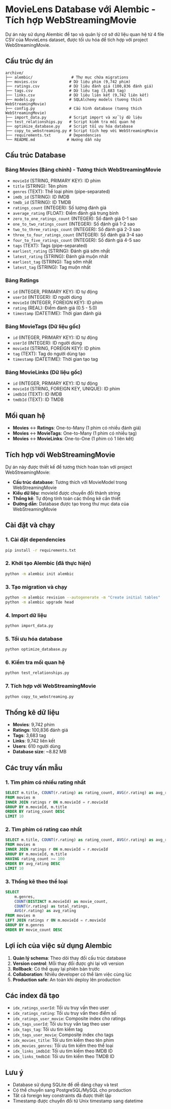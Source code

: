 # MovieLens Database với Alembic - Tích hợp WebStreamingMovie

Dự án này sử dụng Alembic để tạo và quản lý cơ sở dữ liệu quan hệ từ 4 file CSV của MovieLens dataset, được tối ưu hóa để tích hợp với project WebStreamingMovie.

## Cấu trúc dự án

```
archive/
├── alembic/                 # Thư mục chứa migrations
├── movies.csv              # Dữ liệu phim (9,742 phim)
├── ratings.csv             # Dữ liệu đánh giá (100,836 đánh giá)
├── tags.csv                # Dữ liệu tag (3,683 tag)
├── links.csv               # Dữ liệu liên kết (9,742 liên kết)
├── models.py               # SQLAlchemy models (tương thích WebStreamingMovie)
├── config.py               # Cấu hình database (tương thích WebStreamingMovie)
├── import_data.py          # Script import và xử lý dữ liệu
├── test_relationships.py   # Script kiểm tra mối quan hệ
├── optimize_database.py    # Script tối ưu hóa database
├── copy_to_webstreaming.py # Script tích hợp với WebStreamingMovie
├── requirements.txt        # Dependencies
└── README.md              # Hướng dẫn này
```

## Cấu trúc Database

### Bảng Movies (Bảng chính) - Tương thích WebStreamingMovie
- `movieId` (STRING, PRIMARY KEY): ID phim
- `title` (STRING): Tên phim
- `genres` (TEXT): Thể loại phim (pipe-separated)
- `imdb_id` (STRING): ID IMDB
- `tmdb_id` (STRING): ID TMDB
- `ratings_count` (INTEGER): Số lượng đánh giá
- `average_rating` (FLOAT): Điểm đánh giá trung bình
- `zero_to_one_ratings_count` (INTEGER): Số đánh giá 0-1 sao
- `one_to_two_ratings_count` (INTEGER): Số đánh giá 1-2 sao
- `two_to_three_ratings_count` (INTEGER): Số đánh giá 2-3 sao
- `three_to_four_ratings_count` (INTEGER): Số đánh giá 3-4 sao
- `four_to_five_ratings_count` (INTEGER): Số đánh giá 4-5 sao
- `tags` (TEXT): Tags (pipe-separated)
- `earliest_rating` (STRING): Đánh giá sớm nhất
- `latest_rating` (STRING): Đánh giá muộn nhất
- `earliest_tag` (STRING): Tag sớm nhất
- `latest_tag` (STRING): Tag muộn nhất

### Bảng Ratings
- `id` (INTEGER, PRIMARY KEY): ID tự động
- `userId` (INTEGER): ID người dùng
- `movieId` (INTEGER, FOREIGN KEY): ID phim
- `rating` (REAL): Điểm đánh giá (0.5 - 5.0)
- `timestamp` (DATETIME): Thời gian đánh giá

### Bảng MovieTags (Dữ liệu gốc)
- `id` (INTEGER, PRIMARY KEY): ID tự động
- `userId` (INTEGER): ID người dùng
- `movieId` (STRING, FOREIGN KEY): ID phim
- `tag` (TEXT): Tag do người dùng tạo
- `timestamp` (DATETIME): Thời gian tạo tag

### Bảng MovieLinks (Dữ liệu gốc)
- `id` (INTEGER, PRIMARY KEY): ID tự động
- `movieId` (STRING, FOREIGN KEY, UNIQUE): ID phim
- `imdbId` (TEXT): ID IMDB
- `tmdbId` (TEXT): ID TMDB

## Mối quan hệ

- **Movies** ↔ **Ratings**: One-to-Many (1 phim có nhiều đánh giá)
- **Movies** ↔ **MovieTags**: One-to-Many (1 phim có nhiều tag)
- **Movies** ↔ **MovieLinks**: One-to-One (1 phim có 1 liên kết)

## Tích hợp với WebStreamingMovie

Dự án này được thiết kế để tương thích hoàn toàn với project WebStreamingMovie:

- **Cấu trúc database**: Tương thích với MovieModel trong WebStreamingMovie
- **Kiểu dữ liệu**: movieId được chuyển đổi thành string
- **Thống kê**: Tự động tính toán các thống kê cần thiết
- **Đường dẫn**: Database được tạo trong thư mục data của WebStreamingMovie

## Cài đặt và chạy

### 1. Cài đặt dependencies
```bash
pip install -r requirements.txt
```

### 2. Khởi tạo Alembic (đã thực hiện)
```bash
python -m alembic init alembic
```

### 3. Tạo migration và chạy
```bash
python -m alembic revision --autogenerate -m "Create initial tables"
python -m alembic upgrade head
```

### 4. Import dữ liệu
```bash
python import_data.py
```

### 5. Tối ưu hóa database
```bash
python optimize_database.py
```

### 6. Kiểm tra mối quan hệ
```bash
python test_relationships.py
```

### 7. Tích hợp với WebStreamingMovie
```bash
python copy_to_webstreaming.py
```

## Thống kê dữ liệu

- **Movies**: 9,742 phim
- **Ratings**: 100,836 đánh giá
- **Tags**: 3,683 tag
- **Links**: 9,742 liên kết
- **Users**: 610 người dùng
- **Database size**: ~8.82 MB

## Các truy vấn mẫu

### 1. Tìm phim có nhiều rating nhất
```sql
SELECT m.title, COUNT(r.rating) as rating_count, AVG(r.rating) as avg_rating
FROM movies m
INNER JOIN ratings r ON m.movieId = r.movieId
GROUP BY m.movieId, m.title
ORDER BY rating_count DESC
LIMIT 10
```

### 2. Tìm phim có rating cao nhất
```sql
SELECT m.title, COUNT(r.rating) as rating_count, AVG(r.rating) as avg_rating
FROM movies m
INNER JOIN ratings r ON m.movieId = r.movieId
GROUP BY m.movieId, m.title
HAVING rating_count >= 100
ORDER BY avg_rating DESC
LIMIT 10
```

### 3. Thống kê theo thể loại
```sql
SELECT 
    m.genres,
    COUNT(DISTINCT m.movieId) as movie_count,
    COUNT(r.rating) as total_ratings,
    AVG(r.rating) as avg_rating
FROM movies m
LEFT JOIN ratings r ON m.movieId = r.movieId
GROUP BY m.genres
ORDER BY movie_count DESC
```

## Lợi ích của việc sử dụng Alembic

1. **Quản lý schema**: Theo dõi thay đổi cấu trúc database
2. **Version control**: Mỗi thay đổi được ghi lại với version
3. **Rollback**: Có thể quay lại phiên bản trước
4. **Collaboration**: Nhiều developer có thể làm việc cùng lúc
5. **Production safe**: An toàn khi deploy lên production

## Các index đã tạo

- `idx_ratings_userId`: Tối ưu truy vấn theo user
- `idx_ratings_rating`: Tối ưu truy vấn theo điểm số
- `idx_ratings_user_movie`: Composite index cho ratings
- `idx_tags_userId`: Tối ưu truy vấn tag theo user
- `idx_tags_tag`: Tối ưu tìm kiếm tag
- `idx_tags_user_movie`: Composite index cho tags
- `idx_movies_title`: Tối ưu tìm kiếm theo tên phim
- `idx_movies_genres`: Tối ưu tìm kiếm theo thể loại
- `idx_links_imdbId`: Tối ưu tìm kiếm theo IMDB ID
- `idx_links_tmdbId`: Tối ưu tìm kiếm theo TMDB ID

## Lưu ý

- Database sử dụng SQLite để dễ dàng chạy và test
- Có thể chuyển sang PostgreSQL/MySQL cho production
- Tất cả foreign key constraints đã được thiết lập
- Timestamp được chuyển đổi từ Unix timestamp sang datetime 